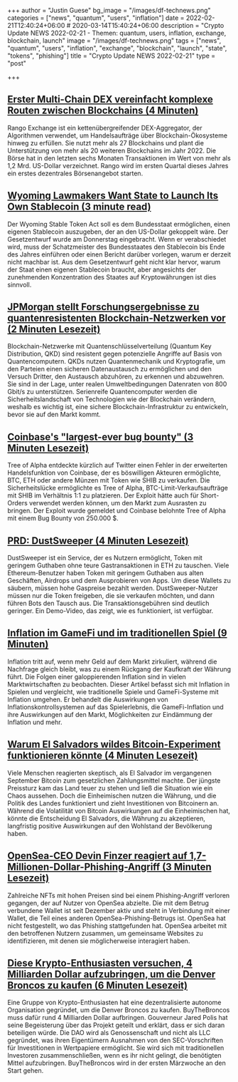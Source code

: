 +++
author = "Justin Guese"
bg_image = "/images/df-technews.png"
categories = ["news", "quantum", "users", "inflation"]
date = 2022-02-21T12:40:24+06:00 # 2020-03-14T15:40:24+06:00
description = "Crypto Update NEWS 2022-02-21 - Themen: quantum, users, inflation, exchange, blockchain, launch"
image = "/images/df-technews.png"
tags = ["news", "quantum", "users", "inflation", "exchange", "blockchain", "launch", "state", "tokens", "phishing"]
title = "Crypto Update NEWS 2022-02-21"
type = "post"

+++

## [Erster Multi-Chain DEX vereinfacht komplexe Routen zwischen Blockchains (4 Minuten)](https://cointelegraph.com/news/first-multi-chain-dex-simplifies-complex-routes-between-blockchains)

 Rango Exchange ist ein kettenübergreifender DEX-Aggregator, der Algorithmen verwendet, um Handelsaufträge über Blockchain-Ökosysteme hinweg zu erfüllen. Sie nutzt mehr als 27 Blockchains und plant die Unterstützung von mehr als 20 weiteren Blockchains im Jahr 2022. Die Börse hat in den letzten sechs Monaten Transaktionen im Wert von mehr als 1,2 Mrd. US-Dollar verzeichnet. Rango wird im ersten Quartal dieses Jahres ein erstes dezentrales Börsenangebot starten.

## [Wyoming Lawmakers Want State to Launch Its Own Stablecoin (3 minute read)](https://decrypt.co/93294/wyoming-lawmakers-state-stablecoin)

 Der Wyoming Stable Token Act soll es dem Bundesstaat ermöglichen, einen eigenen Stablecoin auszugeben, der an den US-Dollar gekoppelt wäre. Der Gesetzentwurf wurde am Donnerstag eingebracht. Wenn er verabschiedet wird, muss der Schatzmeister des Bundesstaates den Stablecoin bis Ende des Jahres einführen oder einen Bericht darüber vorlegen, warum er derzeit nicht machbar ist. Aus dem Gesetzentwurf geht nicht klar hervor, warum der Staat einen eigenen Stablecoin braucht, aber angesichts der zunehmenden Konzentration des Staates auf Kryptowährungen ist dies sinnvoll.

## [JPMorgan stellt Forschungsergebnisse zu quantenresistenten Blockchain-Netzwerken vor (2 Minuten Lesezeit)](https://cointelegraph.com/news/jpmorgan-unveils-research-on-quantum-resistant-blockchain-network)

 Blockchain-Netzwerke mit Quantenschlüsselverteilung (Quantum Key Distribution, QKD) sind resistent gegen potenzielle Angriffe auf Basis von Quantencomputern. QKDs nutzen Quantenmechanik und Kryptografie, um den Parteien einen sicheren Datenaustausch zu ermöglichen und den Versuch Dritter, den Austausch abzuhören, zu erkennen und abzuwehren. Sie sind in der Lage, unter realen Umweltbedingungen Datenraten von 800 Gbit/s zu unterstützen. Serienreife Quantencomputer werden die Sicherheitslandschaft von Technologien wie der Blockchain verändern, weshalb es wichtig ist, eine sichere Blockchain-Infrastruktur zu entwickeln, bevor sie auf den Markt kommt.

## [Coinbase's "largest-ever bug bounty" (3 Minuten Lesezeit)](https://twitter.com/Tree_of_Alpha/status/1495014902582362112)

 Tree of Alpha entdeckte kürzlich auf Twitter einen Fehler in der erweiterten Handelsfunktion von Coinbase, der es böswilligen Akteuren ermöglichte, BTC, ETH oder andere Münzen mit Token wie SHIB zu verkaufen. Die Sicherheitslücke ermöglichte es Tree of Alpha, BTC-Limit-Verkaufsaufträge mit SHIB im Verhältnis 1:1 zu platzieren. Der Exploit hätte auch für Short-Orders verwendet werden können, um den Markt zum Ausrasten zu bringen. Der Exploit wurde gemeldet und Coinbase belohnte Tree of Alpha mit einem Bug Bounty von 250.000 $.

## [PRD: DustSweeper (4 Minuten Lesezeit)](https://launch.mirror.xyz/EwldfOSzRyv2uwOg8hCctXdvfps4LygGZnIR2j_mrJk)

 DustSweeper ist ein Service, der es Nutzern ermöglicht, Token mit geringem Guthaben ohne teure Gastransaktionen in ETH zu tauschen. Viele Ethereum-Benutzer haben Token mit geringem Guthaben aus alten Geschäften, Airdrops und dem Ausprobieren von Apps. Um diese Wallets zu säubern, müssen hohe Gaspreise bezahlt werden. DustSweeper-Nutzer müssen nur die Token freigeben, die sie verkaufen möchten, und dann führen Bots den Tausch aus. Die Transaktionsgebühren sind deutlich geringer. Ein Demo-Video, das zeigt, wie es funktioniert, ist verfügbar.

## [Inflation im GameFi und im traditionellen Spiel (9 Minuten)](https://mirror.xyz/0xed111Cf8C23AEafe12286Fd60EE670007457Bf87/SLkBxUrnr4lghGCcFLEqfvgO54-zJUaqaDta60N8Waw)

 Inflation tritt auf, wenn mehr Geld auf dem Markt zirkuliert, während die Nachfrage gleich bleibt, was zu einem Rückgang der Kaufkraft der Währung führt. Die Folgen einer galoppierenden Inflation sind in vielen Marktwirtschaften zu beobachten. Dieser Artikel befasst sich mit Inflation in Spielen und vergleicht, wie traditionelle Spiele und GameFi-Systeme mit Inflation umgehen. Er behandelt die Auswirkungen von Inflationskontrollsystemen auf das Spielerlebnis, die GameFi-Inflation und ihre Auswirkungen auf den Markt, Möglichkeiten zur Eindämmung der Inflation und mehr.

## [Warum El Salvadors wildes Bitcoin-Experiment funktionieren könnte (4 Minuten Lesezeit)](https://decrypt.co/93257/why-el-salvador-bitcoin-experiment-might-work)

 Viele Menschen reagierten skeptisch, als El Salvador im vergangenen September Bitcoin zum gesetzlichen Zahlungsmittel machte. Der jüngste Preissturz kam das Land teuer zu stehen und ließ die Situation wie ein Chaos aussehen. Doch die Einheimischen nutzen die Währung, und die Politik des Landes funktioniert und zieht Investitionen von Bitcoinern an. Während die Volatilität von Bitcoin Auswirkungen auf die Einheimischen hat, könnte die Entscheidung El Salvadors, die Währung zu akzeptieren, langfristig positive Auswirkungen auf den Wohlstand der Bevölkerung haben.

## [OpenSea-CEO Devin Finzer reagiert auf 1,7-Millionen-Dollar-Phishing-Angriff (3 Minuten Lesezeit)](https://decrypt.co/93371/opensea-ceo-devin-finzer-responds-1-7-million-phishing-attack)

 Zahlreiche NFTs mit hohen Preisen sind bei einem Phishing-Angriff verloren gegangen, der auf Nutzer von OpenSea abzielte. Die mit dem Betrug verbundene Wallet ist seit Dezember aktiv und steht in Verbindung mit einer Wallet, die Teil eines anderen OpenSea-Phishing-Betrugs ist. OpenSea hat nicht festgestellt, wo das Phishing stattgefunden hat. OpenSea arbeitet mit den betroffenen Nutzern zusammen, um gemeinsame Websites zu identifizieren, mit denen sie möglicherweise interagiert haben.

## [Diese Krypto-Enthusiasten versuchen, 4 Milliarden Dollar aufzubringen, um die Denver Broncos zu kaufen (6 Minuten Lesezeit)](https://www.cnbc.com/2022/02/19/-buythebroncos-dao-aims-to-raise-4-billion-to-buy-denver-broncos.html)

 Eine Gruppe von Krypto-Enthusiasten hat eine dezentralisierte autonome Organisation gegründet, um die Denver Broncos zu kaufen. BuyTheBroncos muss dafür rund 4 Milliarden Dollar aufbringen. Gouverneur Jared Polis hat seine Begeisterung über das Projekt geteilt und erklärt, dass er sich daran beteiligen würde. Die DAO wird als Genossenschaft und nicht als LLC gegründet, was ihren Eigentümern Ausnahmen von den SEC-Vorschriften für Investitionen in Wertpapiere ermöglicht. Sie wird sich mit traditionellen Investoren zusammenschließen, wenn es ihr nicht gelingt, die benötigten Mittel aufzubringen. BuyTheBroncos wird in der ersten Märzwoche an den Start gehen.

